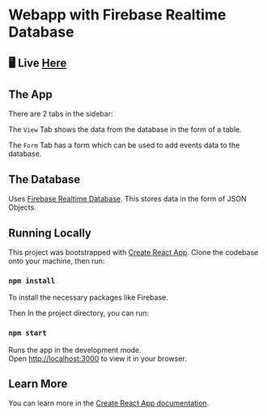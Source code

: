 # Webapp with Firebase Realtime Database

## 🖥️ Live [Here](https://reckadon.github.io/IBP-task-app/)

## The App

There are 2 tabs in the sidebar:

The `View` Tab shows the data from the database in the form of a table.

The `Form` Tab has a form which can be used to add events data to the database.

## The Database

Uses [Firebase Realtime Database](https://firebase.google.com/products/realtime-database). This stores data in the form of JSON Objects.

## Running Locally

This project was bootstrapped with [Create React App](https://github.com/facebook/create-react-app).
Clone the codebase onto your machine, then run:

### `npm install`

To install the necessary packages like Firebase.

Then In the project directory, you can run:

### `npm start`

Runs the app in the development mode.\
Open [http://localhost:3000](http://localhost:3000) to view it in your browser.

## Learn More

You can learn more in the [Create React App documentation](https://facebook.github.io/create-react-app/docs/getting-started).
